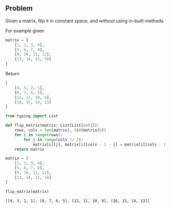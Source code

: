 ## Problem
Given a matrix, flip it in constant space, and without using in-built methods.

For example given
```python
matrix = [
    [1, 2, 3, 4],
    [5, 6, 7, 8],
    [9, 10, 11, 12],
    [13, 14, 15, 16]
]
```

Return 

```python
[
    [4, 3, 2, 1], 
    [8, 7, 6, 5], 
    [12, 11, 10, 9], 
    [16, 15, 14, 13]
]
```



```python
from typing import List

def flip_matrix(matrix: List[List[int]]):
    rows, cols = len(matrix), len(matrix[0]) 
    for i in range(rows):
        for j in range(cols // 2):
            matrix[i][j], matrix[i][cols - 1 - j] = matrix[i][cols - 1 - j], matrix[i][j]
    return matrix

matrix = [
    [1, 2, 3, 4],
    [5, 6, 7, 8],
    [9, 10, 11, 12],
    [13, 14, 15, 16]
]

flip_matrix(matrix)
```




    [[4, 3, 2, 1], [8, 7, 6, 5], [12, 11, 10, 9], [16, 15, 14, 13]]




```python

```
